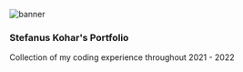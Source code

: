 ![banner](https://media-exp1.licdn.com/dms/image/C4D16AQHZFygjqPo2aA/profile-displaybackgroundimage-shrink_350_1400/0/1644066917229?e=1659571200&v=beta&t=rLn31Nz5MWYP02VqBHkWTzKZs7JLylFbclaD-L3qQWY)

### Stefanus Kohar's Portfolio

Collection of my coding experience throughout 2021 - 2022

